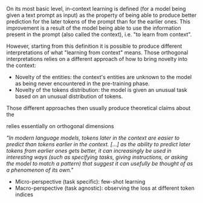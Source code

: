 On its most basic level, in-context learning is defined (for a model being given a text prompt as input) as the property of being able to produce better prediction for the later tokens of the prompt than for the earlier ones. This improvement is a result of the model being able to use the information present in the prompt (also called the context), i.e. "to learn from context".

However, starting from this definition it is possible to produce different interpretations of what "learning from context" means. Those orthogonal interpretations relies on a different approach of how to bring novelty into the context:
- Novelty of the entities: the context's entities are unknown to the model as being never encountered in the pre-training phase.
- Novelty of the tokens distribution: the model is given an unusual task based on an unusual distribution of tokens.  


Those different approaches then usually produce theoretical claims about the  

relies essentially on orthogonal dimensions 

*"In modern language models, tokens later in the context are easier to predict than tokens earlier in the context. [...] as the ability to predict later tokens from earlier ones gets better, it can increasingly be used in interesting ways (such as specifying tasks, giving instructions, or asking the model to match a pattern) that suggest it can usefully be thought of as a phenomenon of its own."*

- Micro-perspective (task specific): few-shot learning
- Macro-perspective (task agnostic): observing the loss at different token indices
